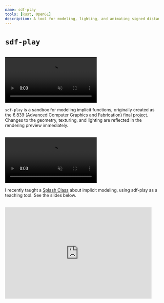```yaml
---
name: sdf-play
tools: [Rust, OpenGL]
description: A tool for modeling, lighting, and animating signed distance functions
---
```


# `sdf-play`

<br>

<video muted autoplay controls>
    <source src="/portfolio/assets/demo_sdf_play_1.mp4" type="video/mp4">
</video>

<br>

`sdf-play` is a sandbox for modeling implicit functions, originally created as the 6.839 (Advanced Computer Graphics and Fabrication) [final project](https://docs.google.com/presentation/d/1Mx1yMIBqL0sdGe5ShjZMQSYLiR0RcKldhiShOi7tegY/edit?usp=sharing). Changes to the geometry, texturing, and lighting are reflected in the rendering preview immediately.

<br>

<video muted autoplay controls>
    <source src="/portfolio/assets/demo_design_space_1.mp4" type="video/mp4">
</video>

<br>

I recently taught a [Splash Class](https://github.com/AnimatedRNG/sdf-play) about implicit modeling, using sdf-play as a teaching tool. See the slides below.

<br>

<iframe src="https://docs.google.com/presentation/d/e/2PACX-1vQKOaST7hUtW-eQgFLaBsMcUfH9og3Qw6mOcF7_h53HgtdV2Q1xIEYyl-7Q8CXflk47nRziXfYoyLq0/embed?start=false&loop=false&delayms=3000" frameborder="0" width="480" height="299" allowfullscreen="true" mozallowfullscreen="true" webkitallowfullscreen="true"></iframe>
